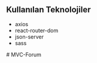<h2>Kullanılan Teknolojiler</h2>

<ul>
<li>axios</li>
<li>react-router-dom</li>
<li>json-server</li>
<li>sass</li>

</ul>
# MVC-Forum
